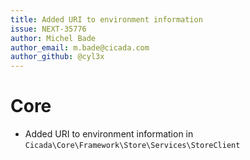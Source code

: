 ```yaml
---
title: Added URI to environment information
issue: NEXT-35776
author: Michel Bade
author_email: m.bade@cicada.com
author_github: @cyl3x
---
```

# Core
* Added URI to environment information in `Cicada\Core\Framework\Store\Services\StoreClient`

